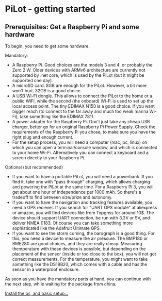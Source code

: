 # PiLot - getting started
## Prerequisites: Get a Raspberry Pi and some hardware
To begin, you need to get some hardware.

Mandatory:
- A Raspberry Pi. Good choices are the models 3 and 4, or probably the Zero 2 W. Older devices with ARMv6 architecture are currently not supported by .net core, which is used by the PiLot (but it might be supported one day).
- A microSD card. 8GB are enough for the PiLot. However, a bit more won't hurt. 32GB is a good choice.
- A USB Wi-Fi dongle. This allows to connect the PiLot to the home or a public WiFi, while the second (the onboard) Wi-Fi is used to set up the local access point. The tiny EDIMAX N150 is a good choice. If you want bigger reach (to connect to the far away and much too weak marina Wi-Fi), take something like the EDIMAX 7811.
- A power adapter for the Raspberry Pi. Don't just take any cheap USB charger, better go for an original Raspberry Pi Power Supply. Check the requirements of the Raspberry Pi you chose, to make sure you have the right plug and enough current.
- For the setup process, you will need a computer (mac, pc, linux) on which you can open a terminal/console window, and which is connected to your home Wi-Fi. Alternatively you can connect a keyboard and a screen directly to your Raspberry Pi.

Optional (but recommended)
- If you want to have a portable PiLot, you will need a powerbank. If you find it, take one with "pass through" charging, which allows charging and powering the PiLot at the same time. For a Raspberry Pi 3, you will get about one hour of independence per 1000 mAh. So there's a tradeoff to find between size/prize and autonomy.
- If you want to have the navigation and tracking features available, you need a GPS reciever. If you search for "UART GPS module" at aliexpress or amazon, you will find devices like from Topgnss for around 10$. The device should support UART connection, be run with 3.3V or 5V, and deliver NMEA 0183. Of course you can take something more sophisticated like the Adafruit Ultimate GPS.
- If you want to see the storm coming, the barograph is a good thing. For this, you need a device to measure the air pressure. The BMP180 or BME280 are good choices, and they are really cheap. Measuring themperature with these devices is possible, but depending on the placement of the sensor (inside or too close to the box), you will not get correct measurements. For the temperature, you might want to take something like the DS18B20, which comes with a cable and has the sensor in a waterproof enclosure. 

As soon as you have the mandatory parts at hand, you can continue with the next step, while waiting for the package from china. 

[Install the os, and basic setup...](basics.md)
